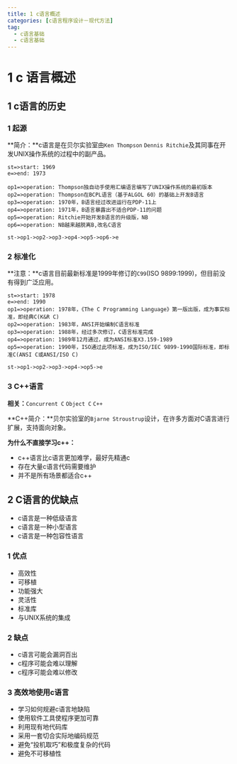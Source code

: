 ```yaml
---
title: 1 c语言概述
categories: [c语言程序设计－现代方法]
tag:
  - c语言基础
  - c语言基础
---
```


# 1 c 语言概述

## 1 c语言的历史
### 1 起源
**简介：**c语言是在贝尔实验室由`Ken Thompson` `Dennis Ritchie`及其同事在开发UNIX操作系统的过程中的副产品。

```flow
st=>start: 1969
e=>end: 1973

op1=>operation: Thompson独自动手使用汇编语言编写了UNIX操作系统的最初版本
op2=>operation: Thompson在BCPL语言（基于ALGOL 60）的基础上开发B语言
op3=>operation: 1970年，B语言经过改进运行在PDP-11上
op4=>operation: 1971年，B语言暴露出不适合PDP-11的问题
op5=>operation: Ritchie开始开发B语言的升级版，NB
op6=>operation: NB越来越脱离B,改名C语言

st->op1->op2->op3->op4->op5->op6->e
```

### 2 标准化
**注意：**c语言目前最新标准是1999年修订的`C99`(ISO 9899:1999)，但目前没有得到广泛应用。

```flow
st=>start: 1978
e=>end: 1990
op1=>operation: 1978年，《The C Programming Language》第一版出版，成为事实标准，即经典C(K&R C)
op2=>operation: 1983年，ANSI开始编制C语言标准
op3=>operation: 1988年，经过多次修订，C语言标准完成
op4=>operation: 1989年12月通过，成为ANSI标准X3.159-1989
op5=>operation: 1990年，ISO通过此项标准，成为ISO/IEC 9899-1990国际标准，即标准C(ANSI C或ANSI/ISO C)

st->op1->op2->op3->op4->op5->e
```

### 3 C++语言
**相关：**`Concurrent C` `Object C` `C++`

**C++简介：**贝尔实验室的`Bjarne Stroustrup`设计，在许多方面对C语言进行扩展，支持面向对象。

**为什么不直接学习c++：**

- c++语言比c语言更加难学，最好先精通c
- 存在大量c语言代码需要维护
- 并不是所有场景都适合c++

## 2 C语言的优缺点
+ c语言是一种低级语言
+ c语言是一种小型语言
+ c语言是一种包容性语言

### 1 优点
+ 高效性
+ 可移植
+ 功能强大
+ 灵活性
+ 标准库
+ 与UNIX系统的集成

### 2 缺点
+ c语言可能会漏洞百出
+ c程序可能会难以理解
+ c程序可能会难以修改

### 3 高效地使用c语言
+ 学习如何规避c语言地缺陷
+ 使用软件工具使程序更加可靠
+ 利用现有地代码库
+ 采用一套切合实际地编码规范
+ 避免“投机取巧”和极度复杂的代码
+ 避免不可移植性

